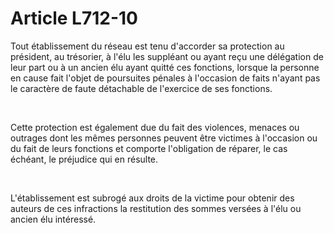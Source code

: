 # Article L712-10

<p>Tout établissement du réseau est tenu d'accorder sa protection au président, au trésorier, à l'élu les suppléant ou ayant reçu une délégation de leur part ou à un ancien élu ayant quitté ces fonctions, lorsque la personne en cause fait l'objet de poursuites pénales à l'occasion de faits n'ayant pas le caractère de faute détachable de l'exercice de ses fonctions.</p><p><br/></p><p> Cette protection est également due du fait des violences, menaces ou outrages dont les mêmes personnes peuvent être victimes à l'occasion ou du fait de leurs fonctions et comporte l'obligation de réparer, le cas échéant, le préjudice qui en résulte.</p><p><br/></p><p> L'établissement est subrogé aux droits de la victime pour obtenir des auteurs de ces infractions la restitution des sommes versées à l'élu ou ancien élu intéressé.</p>